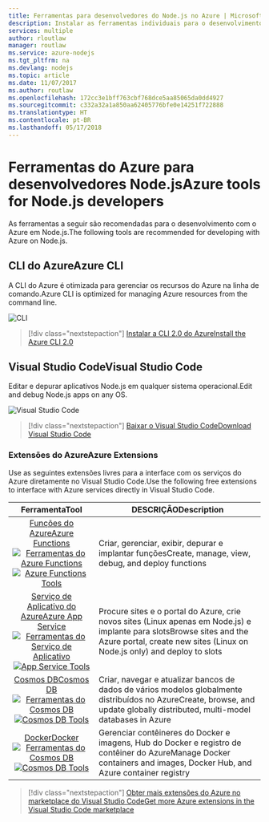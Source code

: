 ```yaml
---
title: Ferramentas para desenvolvedores do Node.js no Azure | Microsoft Docs
description: Instalar as ferramentas individuais para o desenvolvimento em Node.js no Azure
services: multiple
author: rloutlaw
manager: routlaw
ms.service: azure-nodejs
ms.tgt_pltfrm: na
ms.devlang: nodejs
ms.topic: article
ms.date: 11/07/2017
ms.author: routlaw
ms.openlocfilehash: 172cc3e1bff763cbf768dce5aa85065da0dd4927
ms.sourcegitcommit: c332a32a1a850aa62405776bfe0e14251f722888
ms.translationtype: HT
ms.contentlocale: pt-BR
ms.lasthandoff: 05/17/2018
---
```

# <a name="azure-tools-for-nodejs-developers"></a><span data-ttu-id="b3720-103">Ferramentas do Azure para desenvolvedores Node.js</span><span class="sxs-lookup"><span data-stu-id="b3720-103">Azure tools for Node.js developers</span></span>
<span data-ttu-id="b3720-104">As ferramentas a seguir são recomendadas para o desenvolvimento com o Azure em Node.js.</span><span class="sxs-lookup"><span data-stu-id="b3720-104">The following tools are recommended for developing with Azure on Node.js.</span></span>

## <a name="azure-cli"></a><span data-ttu-id="b3720-105">CLI do Azure</span><span class="sxs-lookup"><span data-stu-id="b3720-105">Azure CLI</span></span>
<span data-ttu-id="b3720-106">A CLI do Azure é otimizada para gerenciar os recursos do Azure na linha de comando.</span><span class="sxs-lookup"><span data-stu-id="b3720-106">Azure CLI is optimized for managing Azure resources from the command line.</span></span>

![CLI](media/node-azure-tools/cli.png)
 
> [!div class="nextstepaction"]
> [<span data-ttu-id="b3720-108">Instalar a CLI 2.0 do Azure</span><span class="sxs-lookup"><span data-stu-id="b3720-108">Install the Azure CLI 2.0</span></span>](https://docs.microsoft.com/cli/azure/install-az-cli2)

## <a name="visual-studio-code"></a><span data-ttu-id="b3720-109">Visual Studio Code</span><span class="sxs-lookup"><span data-stu-id="b3720-109">Visual Studio Code</span></span>
<span data-ttu-id="b3720-110">Editar e depurar aplicativos Node.js em qualquer sistema operacional.</span><span class="sxs-lookup"><span data-stu-id="b3720-110">Edit and debug Node.js apps on any OS.</span></span>

![Visual Studio Code](media/node-azure-tools/vs-code.png)

> [!div class="nextstepaction"]
> [<span data-ttu-id="b3720-112">Baixar o Visual Studio Code</span><span class="sxs-lookup"><span data-stu-id="b3720-112">Download Visual Studio Code</span></span>](https://code.visualstudio.com)

### <a name="azure-extensions"></a><span data-ttu-id="b3720-113">Extensões do Azure</span><span class="sxs-lookup"><span data-stu-id="b3720-113">Azure Extensions</span></span>
<span data-ttu-id="b3720-114">Use as seguintes extensões livres para a interface com os serviços do Azure diretamente no Visual Studio Code.</span><span class="sxs-lookup"><span data-stu-id="b3720-114">Use the following free extensions to interface with Azure services directly in Visual Studio Code.</span></span>

| <span data-ttu-id="b3720-115">Ferramenta</span><span class="sxs-lookup"><span data-stu-id="b3720-115">Tool</span></span> | <span data-ttu-id="b3720-116">DESCRIÇÃO</span><span class="sxs-lookup"><span data-stu-id="b3720-116">Description</span></span>  |
|:---------:|---------|
| [<span data-ttu-id="b3720-117">Funções do Azure</span><span class="sxs-lookup"><span data-stu-id="b3720-117">Azure Functions</span></span>](https://marketplace.visualstudio.com/items?itemName=ms-azuretools.vscode-azurefunctions) <br> <span data-ttu-id="b3720-118">[![Ferramentas do Azure Functions](media/node-azure-tools/icon-azure-functions.png)](https://marketplace.visualstudio.com/items?itemName=ms-azuretools.vscode-azurefunctions)</span><span class="sxs-lookup"><span data-stu-id="b3720-118">[![Azure Functions Tools](media/node-azure-tools/icon-azure-functions.png)](https://marketplace.visualstudio.com/items?itemName=ms-azuretools.vscode-azurefunctions)</span></span> | <span data-ttu-id="b3720-119">Criar, gerenciar, exibir, depurar e implantar funções</span><span class="sxs-lookup"><span data-stu-id="b3720-119">Create, manage, view, debug, and deploy functions</span></span>|
| [<span data-ttu-id="b3720-120">Serviço de Aplicativo do Azure</span><span class="sxs-lookup"><span data-stu-id="b3720-120">Azure App Service</span></span>](https://marketplace.visualstudio.com/items?itemName=ms-azuretools.vscode-azureappservice) <br> <span data-ttu-id="b3720-121">[![Ferramentas do Serviço de Aplicativo](media/node-azure-tools/icon-azure-app-service.png)](https://marketplace.visualstudio.com/items?itemName=ms-azuretools.vscode-azureappservice)</span><span class="sxs-lookup"><span data-stu-id="b3720-121">[![App Service Tools](media/node-azure-tools/icon-azure-app-service.png)](https://marketplace.visualstudio.com/items?itemName=ms-azuretools.vscode-azureappservice)</span></span> | <span data-ttu-id="b3720-122">Procure sites e o portal do Azure, crie novos sites (Linux apenas em Node.js) e implante para slots</span><span class="sxs-lookup"><span data-stu-id="b3720-122">Browse sites and the Azure portal, create new sites (Linux on Node.js only) and deploy to slots</span></span> |
| [<span data-ttu-id="b3720-123">Cosmos DB</span><span class="sxs-lookup"><span data-stu-id="b3720-123">Cosmos DB </span></span>](https://marketplace.visualstudio.com/items?itemName=ms-azuretools.vscode-cosmosdb)  <br> <span data-ttu-id="b3720-124">[![Ferramentas do Cosmos DB](media/node-azure-tools/icon-cosmos-db.png)](https://marketplace.visualstudio.com/items?itemName=ms-azuretools.vscode-cosmosdb)</span><span class="sxs-lookup"><span data-stu-id="b3720-124">[![Cosmos DB Tools](media/node-azure-tools/icon-cosmos-db.png)](https://marketplace.visualstudio.com/items?itemName=ms-azuretools.vscode-cosmosdb)</span></span>| <span data-ttu-id="b3720-125">Criar, navegar e atualizar bancos de dados de vários modelos globalmente distribuídos no Azure</span><span class="sxs-lookup"><span data-stu-id="b3720-125">Create, browse, and update globally distributed, multi-model databases in Azure</span></span> |
| [<span data-ttu-id="b3720-126">Docker</span><span class="sxs-lookup"><span data-stu-id="b3720-126">Docker</span></span>](https://marketplace.visualstudio.com/items?itemName=formulahendry.docker-explorer)   <br> <span data-ttu-id="b3720-127">[![Ferramentas do Cosmos DB](media/node-azure-tools/icon-docker.png)](https://marketplace.visualstudio.com/items?itemName=formulahendry.docker-explorer)</span><span class="sxs-lookup"><span data-stu-id="b3720-127">[![Cosmos DB Tools](media/node-azure-tools/icon-docker.png)](https://marketplace.visualstudio.com/items?itemName=formulahendry.docker-explorer)</span></span>| <span data-ttu-id="b3720-128">Gerenciar contêineres do Docker e imagens, Hub do Docker e registro de contêiner do Azure</span><span class="sxs-lookup"><span data-stu-id="b3720-128">Manage Docker containers and images, Docker Hub, and Azure container registry</span></span> |

> [!div class="nextstepaction"]
> [<span data-ttu-id="b3720-129">Obter mais extensões do Azure no marketplace do Visual Studio Code</span><span class="sxs-lookup"><span data-stu-id="b3720-129">Get more Azure extensions in the Visual Studio Code marketplace</span></span>](https://marketplace.visualstudio.com/search?term=azure&target=VSCode&category=All%20categories&sortBy=Relevance)